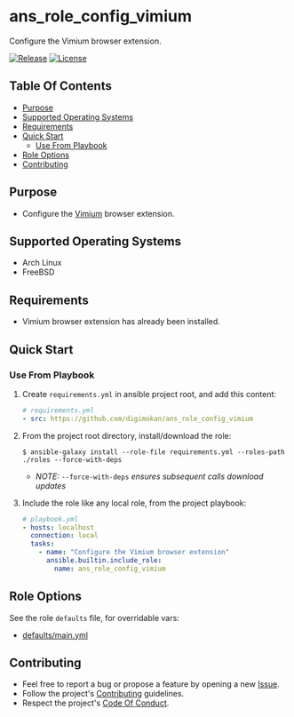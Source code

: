# ans_role_config_vimium

Configure the Vimium browser extension.

[![Release](https://img.shields.io/github/release/digimokan/ans_role_config_vimium.svg?label=release)](https://github.com/digimokan/ans_role_config_vimium/releases/latest "Latest Release Notes")
[![License](https://img.shields.io/badge/license-MIT-blue.svg?label=license)](LICENSE.md "Project License")

## Table Of Contents

* [Purpose](#purpose)
* [Supported Operating Systems](#supported-operating-systems)
* [Requirements](#requirements)
* [Quick Start](#quick-start)
    * [Use From Playbook](#use-from-playbook)
* [Role Options](#role-options)
* [Contributing](#contributing)

## Purpose

* Configure the [Vimium](https://github.com/philc/vimium) browser extension.

## Supported Operating Systems

* Arch Linux
* FreeBSD

## Requirements

* Vimium browser extension has already been installed.

## Quick Start

### Use From Playbook

1. Create `requirements.yml` in ansible project root, and add this content:

   ```yaml
   # requirements.yml
   - src: https://github.com/digimokan/ans_role_config_vimium
   ```

2. From the project root directory, install/download the role:

   ```shell
   $ ansible-galaxy install --role-file requirements.yml --roles-path ./roles --force-with-deps
   ```

   * _NOTE:_ `--force-with-deps` _ensures subsequent calls download updates_

3. Include the role like any local role, from the project playbook:

   ```yaml
   # playbook.yml
   - hosts: localhost
     connection: local
     tasks:
       - name: "Configure the Vimium browser extension"
         ansible.builtin.include_role:
           name: ans_role_config_vimium
   ```

## Role Options

See the role `defaults` file, for overridable vars:

  * [defaults/main.yml](../defaults/main.yml)

## Contributing

* Feel free to report a bug or propose a feature by opening a new
  [Issue](https://github.com/digimokan/ans_role_config_vimium/issues).
* Follow the project's [Contributing](CONTRIBUTING.md) guidelines.
* Respect the project's [Code Of Conduct](CODE_OF_CONDUCT.md).

